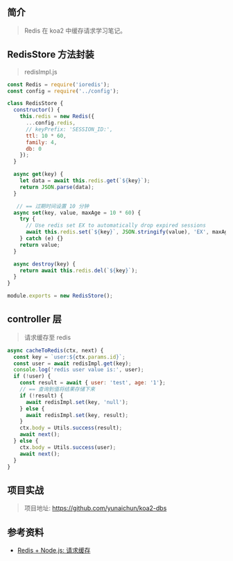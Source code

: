 ## 简介

> Redis 在 koa2 中缓存请求学习笔记。

## RedisStore 方法封装

> redisImpl.js

```javascript
const Redis = require('ioredis');
const config = require('../config');

class RedisStore {
  constructor() {
    this.redis = new Redis({
      ...config.redis,
      // keyPrefix: 'SESSION_ID:',
      ttl: 10 * 60,
      family: 4,
      db: 0
    });
  }

  async get(key) {
    let data = await this.redis.get(`${key}`);
    return JSON.parse(data);
  }

   // == 过期时间设置 10 分钟
  async set(key, value, maxAge = 10 * 60) {
    try {
      // Use redis set EX to automatically drop expired sessions
      await this.redis.set(`${key}`, JSON.stringify(value), 'EX', maxAge);
    } catch (e) {}
    return value;
  }

  async destroy(key) {
    return await this.redis.del(`${key}`);
  }
}

module.exports = new RedisStore();
```


## controller 层

> 请求缓存至 redis

```javascript
async cacheToRedis(ctx, next) {
  const key = `user:${ctx.params.id}`;
  const user = await redisImpl.get(key);
  console.log('redis user value is:', user);
  if (!user) {
    const result = await { user: 'test', age: '1'};
    // == 查询到值将结果存储下来
    if (!result) {
      await redisImpl.set(key, 'null');
    } else {
      await redisImpl.set(key, result);
    }
    ctx.body = Utils.success(result);
    await next();
  } else {
    ctx.body = Utils.success(user);
    await next();
  }
}
```

## 项目实战

> 项目地址: https://github.com/yunaichun/koa2-dbs

## 参考资料

- [Redis + Node.js: 请求缓存](https://blog.csdn.net/bdss58/article/details/53590393)
